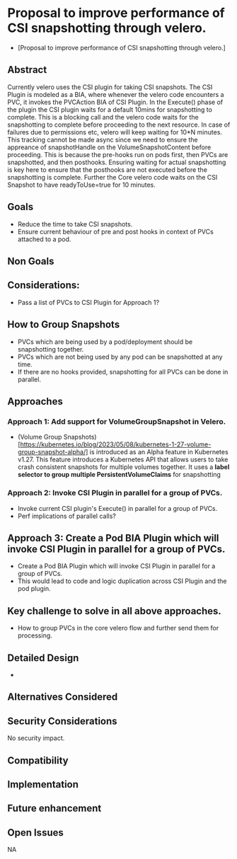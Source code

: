 # Proposal to improve performance of CSI snapshotting through velero.

- [Proposal to improve performance of CSI snapshotting through velero.]

## Abstract
Currently velero uses the CSI plugin for taking CSI snapshots. The CSI Plugin is modeled as a BIA, where whenever the velero code encounters a PVC, it invokes the PVCAction BIA of CSI Plugin. In the Execute() phase of the plugin the CSI plugin waits for a default 10mins for snapshotting to complete. This is a blocking call and the velero code waits for the snapshotting to complete before proceeding to the next resource. In case of failures due to permissions etc, velero will keep waiting for 10*N minutes. This tracking cannot be made async since we need to ensure the appreance of snapshotHandle on the VolumeSnapshotContent before proceeding. This is because the pre-hooks run on pods first, then PVCs are snapshotted, and then posthooks. Ensuring waiting for actual snapshotting is key here to ensure that the posthooks are not executed before the snapshotting is complete.
Further the Core velero code waits on the CSI Snapshot to have readyToUse=true for 10 minutes.

<!-- ## Background -->

## Goals
- Reduce the time to take CSI snapshots.
- Ensure current behaviour of pre and post hooks in context of PVCs attached to a pod.

## Non Goals

## Considerations: 
- Pass a list of PVCs to CSI Plugin for Approach 1?

## How to Group Snapshots 
- PVCs which are being used by a pod/deployment should be snapshotting together.
- PVCs which are not being used by any pod can be snapshotted at any time.
- If there are no hooks provided, snapshotting for all PVCs can be done in parallel.

## Approaches

### Approach 1: Add support for VolumeGroupSnapshot in Velero.
- (Volume Group Snapshots)[https://kubernetes.io/blog/2023/05/08/kubernetes-1-27-volume-group-snapshot-alpha/] is introduced as an Alpha feature in Kubernetes v1.27. This feature introduces a Kubernetes API that allows users to take crash consistent snapshots for multiple volumes together. It uses a **label selector to group multiple PersistentVolumeClaims** for snapshotting

### Approach 2: Invoke CSI Plugin in parallel for a group of PVCs.
- Invoke current CSI plugin's Execute() in parallel for a group of PVCs.
- Perf implications of parallel calls?

## Approach 3: Create a Pod BIA Plugin which will invoke CSI Plugin in parallel for a group of PVCs.
- Create a Pod BIA Plugin which will invoke CSI Plugin in parallel for a group of PVCs.
- This would lead to code and logic duplication across CSI Plugin and the pod plugin.

## Key challenge to solve in all above approaches.
- How to group PVCs in the core velero flow and further send them for processing.

## Detailed Design
-
## Alternatives Considered

## Security Considerations
No security impact.

## Compatibility

## Implementation


## Future enhancement

## Open Issues
NA
